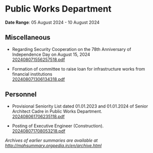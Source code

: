 # Public Works Department

**Date Range**: 05 August 2024 - 10 August 2024


## Miscellaneous
- Regarding Security Cooperation on the 78th Anniversary of Independence Day on August 15, 2024\
  [202408071556257518.pdf](https://gr.maharashtra.gov.in/Site/Upload/Government%20Resolutions/English/202408071556257518.pdf)

- Formation of committee to raise loan for infrastructure works from financial institutions\
  [202408071306134318.pdf](https://gr.maharashtra.gov.in/Site/Upload/Government%20Resolutions/English/202408071306134318.pdf)

## Personnel
- Provisional Seniority List dated 01.01.2023 and 01.01.2024 of Senior Architect Cadre in Public Works Department.\
  [202408061706235118.pdf](https://gr.maharashtra.gov.in/Site/Upload/Government%20Resolutions/English/202408061706235118.pdf)

- Posting of Executive Engineer (Construction).\
  [202408071708053218.pdf](https://gr.maharashtra.gov.in/Site/Upload/Government%20Resolutions/English/202408071708053218.pdf)


*Archives of earlier summaries are available at http://mahsummary.orgpedia.in/en/archive.html*